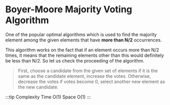 # Boyer-Moore Majority Voting Algorithm

One of the popular optimal algorithms which is used to find the majority element 
among the given elements that have **more than N/2** occurrences.

This algorithm works on the fact that if an element occurs more than N/2 times, it means that the remaining elements other than this would definitely be less than N/2. So let us check the proceeding of the algorithm.

> First, choose a candidate from the given set of elements if it is the same as the candidate element, increase the votes. Otherwise, decrease the votes if votes become 0, select another new element as the new candidate.

:::tip Complexity
Time O(1)
Space O(1)
:::
